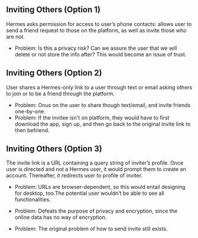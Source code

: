 ## Inviting Others (Option 1) ##

Hermes asks permission for access to user’s phone contacts: allows user to send a friend request to those on the platform, as well as invite those who are not.
- Problem: Is this a privacy risk? Can we assure the user that we will delete or not store the info after? This would become an issue of trust.


## Inviting Others (Option 2) ##

User shares a Hermes-only link to a user through text or email asking others to join or to be a friend through the platform.
- Problem: Onus on the user to share though text/email, and invite friends one-by-one.
- Problem: If the invitee isn't on platform, they would have to first download the app, sign up, and then go back to the original invite link to then befriend.

## Inviting Others (Option 3) ##

The invite link is a URL containing a query string of inviter’s profile. Once user is directed and not a Hermes user, it would prompt them to create an account. Thereafter, it redirects user to profile of inviter.

- Problem: URLs are browser-dependent, so this would entail designing for desktop, too.The potential user wouldn’t be able to see all functionalities.

- Problem: Defeats the purpose of privacy and encryption, since the online data has no way of encryption.

- Problem: The original problem of how to send invite still exists.

